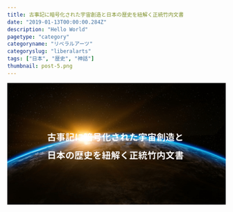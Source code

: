 ```yaml
---
title: 古事記に暗号化された宇宙創造と日本の歴史を紐解く正統竹内文書
date: "2019-01-13T00:00:00.284Z"
description: "Hello World"
pagetype: "category"
categoryname: "リベラルアーツ"
categoryslug: "liberalarts"
tags: ["日本", "歴史", "神話"]
thumbnail: post-5.png
---
```


![](./post-5.png)